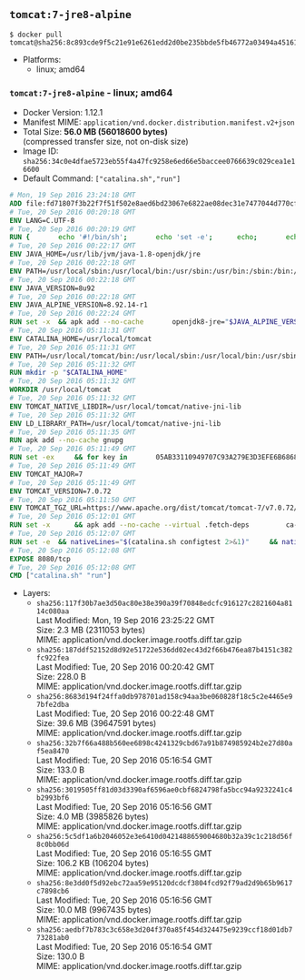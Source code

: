 ## `tomcat:7-jre8-alpine`

```console
$ docker pull tomcat@sha256:8c893cde9f5c21e91e6261edd2d0be235bbde5fb46772a03494a45161464440f
```

-	Platforms:
	-	linux; amd64

### `tomcat:7-jre8-alpine` - linux; amd64

-	Docker Version: 1.12.1
-	Manifest MIME: `application/vnd.docker.distribution.manifest.v2+json`
-	Total Size: **56.0 MB (56018600 bytes)**  
	(compressed transfer size, not on-disk size)
-	Image ID: `sha256:34c0e4dfae5723eb55f4a47fc9258e6ed66e5baccee0766639c029cea1e16600`
-	Default Command: `["catalina.sh","run"]`

```dockerfile
# Mon, 19 Sep 2016 23:24:18 GMT
ADD file:fd71807f3b22f7f51f502e8aed6bd23067e6822ae08dec31e7477044d770cf48 in / 
# Tue, 20 Sep 2016 00:20:18 GMT
ENV LANG=C.UTF-8
# Tue, 20 Sep 2016 00:20:19 GMT
RUN { 		echo '#!/bin/sh'; 		echo 'set -e'; 		echo; 		echo 'dirname "$(dirname "$(readlink -f "$(which javac || which java)")")"'; 	} > /usr/local/bin/docker-java-home 	&& chmod +x /usr/local/bin/docker-java-home
# Tue, 20 Sep 2016 00:22:17 GMT
ENV JAVA_HOME=/usr/lib/jvm/java-1.8-openjdk/jre
# Tue, 20 Sep 2016 00:22:18 GMT
ENV PATH=/usr/local/sbin:/usr/local/bin:/usr/sbin:/usr/bin:/sbin:/bin:/usr/lib/jvm/java-1.8-openjdk/jre/bin:/usr/lib/jvm/java-1.8-openjdk/bin
# Tue, 20 Sep 2016 00:22:18 GMT
ENV JAVA_VERSION=8u92
# Tue, 20 Sep 2016 00:22:18 GMT
ENV JAVA_ALPINE_VERSION=8.92.14-r1
# Tue, 20 Sep 2016 00:22:24 GMT
RUN set -x 	&& apk add --no-cache 		openjdk8-jre="$JAVA_ALPINE_VERSION" 	&& [ "$JAVA_HOME" = "$(docker-java-home)" ]
# Tue, 20 Sep 2016 05:11:31 GMT
ENV CATALINA_HOME=/usr/local/tomcat
# Tue, 20 Sep 2016 05:11:31 GMT
ENV PATH=/usr/local/tomcat/bin:/usr/local/sbin:/usr/local/bin:/usr/sbin:/usr/bin:/sbin:/bin:/usr/lib/jvm/java-1.8-openjdk/jre/bin:/usr/lib/jvm/java-1.8-openjdk/bin
# Tue, 20 Sep 2016 05:11:32 GMT
RUN mkdir -p "$CATALINA_HOME"
# Tue, 20 Sep 2016 05:11:32 GMT
WORKDIR /usr/local/tomcat
# Tue, 20 Sep 2016 05:11:32 GMT
ENV TOMCAT_NATIVE_LIBDIR=/usr/local/tomcat/native-jni-lib
# Tue, 20 Sep 2016 05:11:32 GMT
ENV LD_LIBRARY_PATH=/usr/local/tomcat/native-jni-lib
# Tue, 20 Sep 2016 05:11:35 GMT
RUN apk add --no-cache gnupg
# Tue, 20 Sep 2016 05:11:49 GMT
RUN set -ex 	&& for key in 		05AB33110949707C93A279E3D3EFE6B686867BA6 		07E48665A34DCAFAE522E5E6266191C37C037D42 		47309207D818FFD8DCD3F83F1931D684307A10A5 		541FBE7D8F78B25E055DDEE13C370389288584E7 		61B832AC2F1C5A90F0F9B00A1C506407564C17A3 		713DA88BE50911535FE716F5208B0AB1D63011C7 		79F7026C690BAA50B92CD8B66A3AD3F4F22C4FED 		9BA44C2621385CB966EBA586F72C284D731FABEE 		A27677289986DB50844682F8ACB77FC2E86E29AC 		A9C5DF4D22E99998D9875A5110C01C5A2F6059E7 		DCFD35E0BF8CA7344752DE8B6FB21E8933C60243 		F3A04C595DB5B6A5F1ECA43E3B7BBB100D811BBE 		F7DA48BB64BCB84ECBA7EE6935CD23C10D498E23 	; do 		gpg --keyserver ha.pool.sks-keyservers.net --recv-keys "$key"; 	done
# Tue, 20 Sep 2016 05:11:49 GMT
ENV TOMCAT_MAJOR=7
# Tue, 20 Sep 2016 05:11:49 GMT
ENV TOMCAT_VERSION=7.0.72
# Tue, 20 Sep 2016 05:11:50 GMT
ENV TOMCAT_TGZ_URL=https://www.apache.org/dist/tomcat/tomcat-7/v7.0.72/bin/apache-tomcat-7.0.72.tar.gz
# Tue, 20 Sep 2016 05:12:01 GMT
RUN set -x 		&& apk add --no-cache --virtual .fetch-deps 		ca-certificates 		tar 		openssl 	&& wget -O tomcat.tar.gz "$TOMCAT_TGZ_URL" 	&& wget -O tomcat.tar.gz.asc "$TOMCAT_TGZ_URL.asc" 	&& gpg --batch --verify tomcat.tar.gz.asc tomcat.tar.gz 	&& tar -xvf tomcat.tar.gz --strip-components=1 	&& rm bin/*.bat 	&& rm tomcat.tar.gz* 		&& nativeBuildDir="$(mktemp -d)" 	&& tar -xvf bin/tomcat-native.tar.gz -C "$nativeBuildDir" --strip-components=1 	&& apk add --no-cache --virtual .native-build-deps 		apr-dev 		gcc 		libc-dev 		make 		"openjdk${JAVA_VERSION%%[-~bu]*}"="$JAVA_ALPINE_VERSION" 		openssl-dev 	&& ( 		export CATALINA_HOME="$PWD" 		&& cd "$nativeBuildDir/native" 		&& ./configure 			--libdir="$TOMCAT_NATIVE_LIBDIR" 			--prefix="$CATALINA_HOME" 			--with-apr="$(which apr-1-config)" 			--with-java-home="$(docker-java-home)" 			--with-ssl=yes 		&& make -j$(getconf _NPROCESSORS_ONLN) 		&& make install 	) 	&& runDeps="$( 		scanelf --needed --nobanner --recursive "$TOMCAT_NATIVE_LIBDIR" 			| awk '{ gsub(/,/, "\nso:", $2); print "so:" $2 }' 			| sort -u 			| xargs -r apk info --installed 			| sort -u 	)" 	&& apk add --virtual .tomcat-native-rundeps $runDeps 	&& apk del .fetch-deps .native-build-deps 	&& rm -rf "$nativeBuildDir" 	&& rm bin/tomcat-native.tar.gz
# Tue, 20 Sep 2016 05:12:07 GMT
RUN set -e 	&& nativeLines="$(catalina.sh configtest 2>&1)" 	&& nativeLines="$(echo "$nativeLines" | grep 'Apache Tomcat Native')" 	&& nativeLines="$(echo "$nativeLines" | sort -u)" 	&& if ! echo "$nativeLines" | grep 'INFO: Loaded APR based Apache Tomcat Native library' >&2; then 		echo >&2 "$nativeLines"; 		exit 1; 	fi
# Tue, 20 Sep 2016 05:12:08 GMT
EXPOSE 8080/tcp
# Tue, 20 Sep 2016 05:12:08 GMT
CMD ["catalina.sh" "run"]
```

-	Layers:
	-	`sha256:117f30b7ae3d50ac80e38e390a39f70848edcfc916127c2821604a8114c080aa`  
		Last Modified: Mon, 19 Sep 2016 23:25:22 GMT  
		Size: 2.3 MB (2311053 bytes)  
		MIME: application/vnd.docker.image.rootfs.diff.tar.gzip
	-	`sha256:187ddf52152d8d92e51722e536dd02ec43d2f66b476ea87b4151c382fc922fea`  
		Last Modified: Tue, 20 Sep 2016 00:20:42 GMT  
		Size: 228.0 B  
		MIME: application/vnd.docker.image.rootfs.diff.tar.gzip
	-	`sha256:8683d194f24ffa0db978701ad158c94aa3be060828f18c5c2e4465e97bfe2dba`  
		Last Modified: Tue, 20 Sep 2016 00:22:48 GMT  
		Size: 39.6 MB (39647591 bytes)  
		MIME: application/vnd.docker.image.rootfs.diff.tar.gzip
	-	`sha256:32b7f66a488b560ee6898c4241329cbd67a91b874985924b2e27d80af5ea8470`  
		Last Modified: Tue, 20 Sep 2016 05:16:54 GMT  
		Size: 133.0 B  
		MIME: application/vnd.docker.image.rootfs.diff.tar.gzip
	-	`sha256:3019505ff81d03d3390af6596ae0cbf6824798fa5bcc94a9232241c4b2993bf6`  
		Last Modified: Tue, 20 Sep 2016 05:16:56 GMT  
		Size: 4.0 MB (3985826 bytes)  
		MIME: application/vnd.docker.image.rootfs.diff.tar.gzip
	-	`sha256:5c5df1a6b2046052e3e6410d0421488659004680b32a39c1c218d56f8c0bb06d`  
		Last Modified: Tue, 20 Sep 2016 05:16:55 GMT  
		Size: 106.2 KB (106204 bytes)  
		MIME: application/vnd.docker.image.rootfs.diff.tar.gzip
	-	`sha256:8e3dd0f5d92ebc72aa59e95120dcdcf3804fcd92f79ad2d9b65b9617c7898cb6`  
		Last Modified: Tue, 20 Sep 2016 05:16:56 GMT  
		Size: 10.0 MB (9967435 bytes)  
		MIME: application/vnd.docker.image.rootfs.diff.tar.gzip
	-	`sha256:aedbf7b783c3c658e3d204f370a85f454d324475e9239ccf18d01db773281ab0`  
		Last Modified: Tue, 20 Sep 2016 05:16:54 GMT  
		Size: 130.0 B  
		MIME: application/vnd.docker.image.rootfs.diff.tar.gzip
